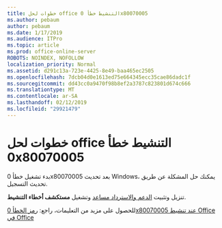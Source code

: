 ```yaml
---
title: خطوات لحل office التنشيط خطأ 0x80070005
ms.author: pebaum
author: pebaum
ms.date: 1/17/2019
ms.audience: ITPro
ms.topic: article
ms.prod: office-online-server
ROBOTS: NOINDEX, NOFOLLOW
localization_priority: Normal
ms.assetid: d291c13a-723e-4425-8e49-baa465ec2505
ms.openlocfilehash: 7dcb04d0e1613ed75e664345ecc35cae86dadc1f
ms.sourcegitcommit: dd43cc0a9470f98b8ef2a3787c823801d674c666
ms.translationtype: MT
ms.contentlocale: ar-SA
ms.lasthandoff: 02/12/2019
ms.locfileid: "29921479"
---
```

# <a name="steps-to-resolve-office-activation-error-0x80070005"></a>خطوات لحل office التنشيط خطأ 0x80070005


بدء تشغيل خطأ 0x80070005 بعد تحديث Windows، يمكنك حل المشكلة عن طريق تحديث التسجيل. 
  
تنزيل وتثبيت [الدعم والاسترداد مساعد](https://aka.ms/SARA-OfficeActivation-Alchemy) وتشغيل **مستكشف أخطاء التنشيط**.
  
للحصول على مزيد من التعليمات، راجع: [رمز الخطأ 0x80070005 عند تنشيط Office في Office](https://support.office.com/article/7aa7600f-df57-4aef-81d2-25509c66f865)
  

